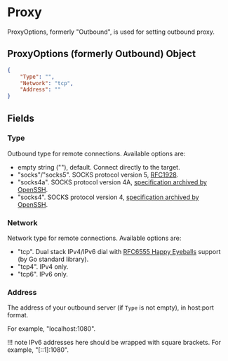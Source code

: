 # Proxy

ProxyOptions, formerly "Outbound", is used for setting outbound proxy.

## ProxyOptions (formerly Outbound) Object

```json
{
    "Type": "",
    "Network": "tcp",
    "Address": ""
}
```

## Fields

### Type

Outbound type for remote connections. Available options are:

- empty string (""), default. Connect directly to the target.
- "socks"/"socks5". SOCKS protocol version 5, [RFC1928](https://www.rfc-editor.org/rfc/rfc1928.txt).
- "socks4a". SOCKS protocol version 4A, [specification archived by OpenSSH](https://www.openssh.com/txt/socks4a.protocol).
- "socks4". SOCKS protocol version 4, [specification archived by OpenSSH](https://www.openssh.com/txt/socks4.protocol).

### Network

Network type for remote connections. Available options are:

- "tcp". Dual stack IPv4/IPv6 dial with [RFC6555 Happy Eyeballs](https://www.rfc-editor.org/rfc/rfc6555.txt) support (by Go standard library).
- "tcp4". IPv4 only.
- "tcp6". IPv6 only.

### Address

The address of your outbound server (if `Type` is not empty), in host:port format.

For example, "localhost:1080".

!!! note
    IPv6 addresses here should be wrapped with square brackets. For example, "[::1]:1080".
